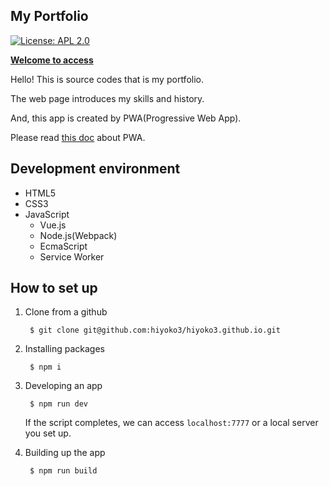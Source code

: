 ## My Portfolio

[![License: APL 2.0](https://img.shields.io/hexpm/l/plug.svg)](https://www.apache.org/licenses/LICENSE-2.0.html)

__[Welcome to access](https://hiyoko3.github.io/)__

Hello! This is source codes that is my portfolio.

The web page introduces my skills and history.

And, this app is created by PWA(Progressive Web App).

Please read [this doc](https://developers.google.com/web/fundamentals/codelabs/your-first-pwapp/?hl=ja) about PWA.

## Development environment

- HTML5
- CSS3
- JavaScript
    - Vue.js
    - Node.js(Webpack)
    - EcmaScript
    - Service Worker

## How to set up

1. Clone from a github

        $ git clone git@github.com:hiyoko3/hiyoko3.github.io.git

2. Installing packages

        $ npm i

3. Developing an app

        $ npm run dev

    If the script completes, we can access `localhost:7777` or a local server you set up.

4. Building up the app

        $ npm run build